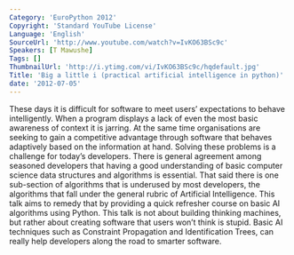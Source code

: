 ```yaml
---
Category: 'EuroPython 2012'
Copyright: 'Standard YouTube License'
Language: 'English'
SourceUrl: 'http://www.youtube.com/watch?v=IvKO63BSc9c'
Speakers: [T Mawushe]
Tags: []
ThumbnailUrl: 'http://i.ytimg.com/vi/IvKO63BSc9c/hqdefault.jpg'
Title: 'Big a little i (practical artificial intelligence in python)'
date: '2012-07-05'
---
```

These days it is difficult for software to meet users’ expectations to behave
intelligently. When a program displays a lack of even the most basic awareness
of context it is jarring. At the same time organisations are seeking to gain a
competitive advantage through software that behaves adaptively based on the
information at hand. Solving these problems is a challenge for today’s
developers. There is general agreement among seasoned developers that having a
good understanding of basic computer science data structures and algorithms is
essential. That said there is one sub-section of algorithms that is underused
by most developers, the algorithms that fall under the general rubric of
Artificial Intelligence. This talk aims to remedy that by providing a quick
refresher course on basic AI algorithms using Python. This talk is not about
building thinking machines, but rather about creating software that users
won’t think is stupid. Basic AI techniques such as Constraint Propagation and
Identification Trees, can really help developers along the road to smarter
software.

